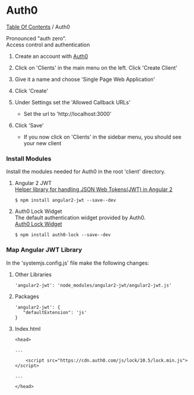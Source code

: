 
# Auth0
[Table Of Contents](../../README.md) / Auth0  

Pronounced "auth zero".  
Access control and authentication  

1. Create an account with [Auth0](https://auth0.com/)  

2. Click on 'Clients' in the main menu on the left. Click 'Create Client'  

3. Give it a name and choose 'Single Page Web Application'  

4. Click 'Create'  

5. Under Settings set the 'Allowed Callback URLs'  
   - Set the url to 'http://localhost:3000'  

6. Click 'Save'  
   - If you now click on 'Clients' in the sidebar menu, you should see your new client  







### Install Modules  
Install the modules needed for Auth0 in the root 'client' directory.  

1. Angular 2 JWT  
   [Helper library for handling JSON Web Tokens(JWT) in Angular 2](https://www.npmjs.com/package/angular2-jwt)  
   ```  
   $ npm install angular2-jwt --save--dev  
   ```  

2. Auth0 Lock Widget   
   The default authentication widget provided by Auth0.  
   [Auth0 Lock Widget](https://www.npmjs.com/package/angular2-jwt)  

   ```  
   $ npm install auth0-lock --save--dev  
   ```  





### Map Angular JWT Library  
In the 'systemjs.config.js' file make the following changes:  

1. Other Libraries  
   ```  
   'angular2-jwt': 'node_modules/angular2-jwt/angular2-jwt.js'
   ```  

2. Packages  
   ```  
   'angular2-jwt': {  
      "defaultExtension": 'js'  
   }  
   ```  
3. Index.html  
   ```  
   <head>  

   ...  

	   <script src="https://cdn.auth0.com/js/lock/10.5/lock.min.js"></script>  

   ...  

   </head>  
   ```  







